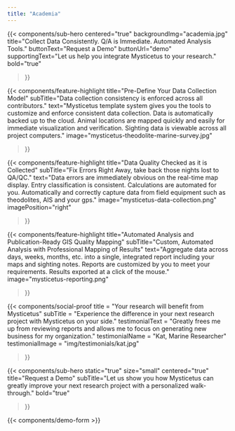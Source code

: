 ```yaml
---
title: "Academia"
---
```


{{< components/sub-hero
	centered="true"
	backgroundImg="academia.jpg"
	title="Collect Data Consistently. Q/A is Immediate. Automated Analysis Tools."
	buttonText="Request a Demo"
	buttonUrl="demo"
	supportingText="Let us help you integrate Mysticetus to your research."
	bold="true"
>}}

{{< components/feature-highlight
	title="Pre-Define Your Data Collection Model"
	subTitle="Data collection consistency is enforced across all contributors."
	text="Mysticetus template system gives you the tools to customize and enforce consistent data collection. Data is automatically backed up to the cloud. Animal locations are mapped quickly and easily for immediate visualization and verification. Sighting data is viewable across all project computers."
	image="mysticetus-theodolite-marine-survey.jpg"
>}}

{{< components/feature-highlight
	title="Data Quality Checked as it is Collected"
	subTitle="Fix Errors Right Away, take back those nights lost to QA/QC."
	text="Data errors are immediately obvious on the real-time map display. Entry classification is consistent. Calculations are automated for you. Automatically and correctly capture data from field equipment such as theodolites, AIS and your gps."
	image="mysticetus-data-collection.png"
	imagePosition="right"
>}}

{{< components/feature-highlight
	title="Automated Analysis and Publication-Ready GIS Quality Mapping"
	subTitle="Custom, Automated Analysis with Professional Mapping of Results"
	text="Aggregate data across days, weeks, months, etc. into a single, integrated report including your maps and sighting notes. Reports are customized by you to meet your requirements. Results exported at a click of the mouse."
	image="mysticetus-reporting.png"
>}}

{{< components/social-proof 
	title = "Your research will benefit from Mysticetus"
	subTitle = "Experience the difference in your next research project with Mysticetus on your side."
	testimonialText = "Greatly frees me up from reviewing reports and allows me to focus on generating new business for my organization."
	testimonialName = "Kat, Marine Researcher"
	testimonialImage = "img/testimonials/kat.jpg"
>}}

{{< components/sub-hero
	static="true"
	size="small"
	centered="true"
	title="Request a Demo"
	subTitle="Let us show you how Mysticetus can greatly improve your next research project with a personalized walk-through."
	bold="true"
>}}

{{< components/demo-form >}}
